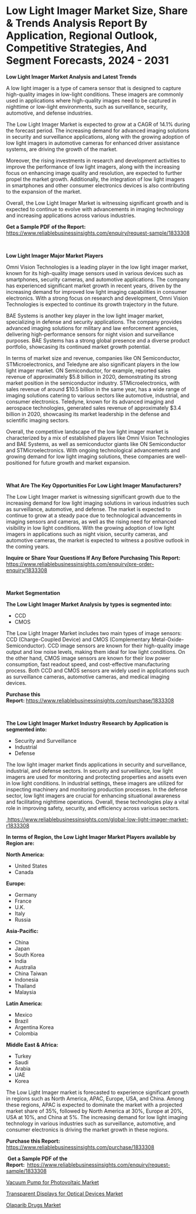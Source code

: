 <p><h1>Low Light Imager Market Size, Share & Trends Analysis Report By Application, Regional Outlook, Competitive Strategies, And Segment Forecasts, 2024 - 2031</h1></p><p><strong>Low Light Imager Market Analysis and Latest Trends</strong></p>
<p><p>A low light imager is a type of camera sensor that is designed to capture high-quality images in low-light conditions. These imagers are commonly used in applications where high-quality images need to be captured in nighttime or low-light environments, such as surveillance, security, automotive, and defense industries.</p><p>The Low Light Imager Market is expected to grow at a CAGR of 14.1% during the forecast period. The increasing demand for advanced imaging solutions in security and surveillance applications, along with the growing adoption of low light imagers in automotive cameras for enhanced driver assistance systems, are driving the growth of the market.</p><p>Moreover, the rising investments in research and development activities to improve the performance of low light imagers, along with the increasing focus on enhancing image quality and resolution, are expected to further propel the market growth. Additionally, the integration of low light imagers in smartphones and other consumer electronics devices is also contributing to the expansion of the market.</p><p>Overall, the Low Light Imager Market is witnessing significant growth and is expected to continue to evolve with advancements in imaging technology and increasing applications across various industries.</p></p>
<p><strong>Get a Sample PDF of the Report:&nbsp;</strong> <a href="https://www.reliablebusinessinsights.com/enquiry/request-sample/1833308">https://www.reliablebusinessinsights.com/enquiry/request-sample/1833308</a></p>
<p>&nbsp;</p>
<p><strong>Low Light Imager Major Market Players</strong></p>
<p><p>Omni Vision Technologies is a leading player in the low light imager market, known for its high-quality image sensors used in various devices such as smartphones, security cameras, and automotive applications. The company has experienced significant market growth in recent years, driven by the increasing demand for improved low light imaging capabilities in consumer electronics. With a strong focus on research and development, Omni Vision Technologies is expected to continue its growth trajectory in the future.</p><p>BAE Systems is another key player in the low light imager market, specializing in defense and security applications. The company provides advanced imaging solutions for military and law enforcement agencies, delivering high-performance sensors for night vision and surveillance purposes. BAE Systems has a strong global presence and a diverse product portfolio, showcasing its continued market growth potential.</p><p>In terms of market size and revenue, companies like ON Semiconductor, STMicroelectronics, and Teledyne are also significant players in the low light imager market. ON Semiconductor, for example, reported sales revenue of approximately $5.8 billion in 2020, demonstrating its strong market position in the semiconductor industry. STMicroelectronics, with sales revenue of around $10.5 billion in the same year, has a wide range of imaging solutions catering to various sectors like automotive, industrial, and consumer electronics. Teledyne, known for its advanced imaging and aerospace technologies, generated sales revenue of approximately $3.4 billion in 2020, showcasing its market leadership in the defense and scientific imaging sectors.</p><p>Overall, the competitive landscape of the low light imager market is characterized by a mix of established players like Omni Vision Technologies and BAE Systems, as well as semiconductor giants like ON Semiconductor and STMicroelectronics. With ongoing technological advancements and growing demand for low light imaging solutions, these companies are well-positioned for future growth and market expansion.</p></p>
<p>&nbsp;</p>
<p><strong>What Are The Key Opportunities For Low Light Imager Manufacturers?</strong></p>
<p><p>The Low Light Imager market is witnessing significant growth due to the increasing demand for low light imaging solutions in various industries such as surveillance, automotive, and defense. The market is expected to continue to grow at a steady pace due to technological advancements in imaging sensors and cameras, as well as the rising need for enhanced visibility in low light conditions. With the growing adoption of low light imagers in applications such as night vision, security cameras, and automotive cameras, the market is expected to witness a positive outlook in the coming years.</p></p>
<p><strong>Inquire or Share Your Questions If Any Before Purchasing This Report:</strong> <a href="https://www.reliablebusinessinsights.com/enquiry/pre-order-enquiry/1833308">https://www.reliablebusinessinsights.com/enquiry/pre-order-enquiry/1833308</a></p>
<p>&nbsp;</p>
<p><strong>Market Segmentation</strong></p>
<p><strong>The Low Light Imager Market Analysis by types is segmented into:</strong></p>
<p><ul><li>CCD</li><li>CMOS</li></ul></p>
<p><p>The Low Light Imager Market includes two main types of image sensors: CCD (Charge-Coupled Device) and CMOS (Complementary Metal-Oxide-Semiconductor). CCD image sensors are known for their high-quality image output and low noise levels, making them ideal for low light conditions. On the other hand, CMOS image sensors are known for their low power consumption, fast readout speed, and cost-effective manufacturing process. Both CCD and CMOS sensors are widely used in applications such as surveillance cameras, automotive cameras, and medical imaging devices.</p></p>
<p><strong>Purchase this Report:&nbsp;</strong><a href="https://www.reliablebusinessinsights.com/purchase/1833308">https://www.reliablebusinessinsights.com/purchase/1833308</a></p>
<p>&nbsp;</p>
<p><strong>The Low Light Imager Market Industry Research by Application is segmented into:</strong></p>
<p><ul><li>Security and Surveillance</li><li>Industrial</li><li>Defense</li></ul></p>
<p><p>The low light imager market finds applications in security and surveillance, industrial, and defense sectors. In security and surveillance, low light imagers are used for monitoring and protecting properties and assets even in low light conditions. In industrial settings, these imagers are utilized for inspecting machinery and monitoring production processes. In the defense sector, low light imagers are crucial for enhancing situational awareness and facilitating nighttime operations. Overall, these technologies play a vital role in improving safety, security, and efficiency across various sectors.</p></p>
<p><a href="https://www.reliablebusinessinsights.com/global-low-light-imager-market-r1833308">&nbsp;https://www.reliablebusinessinsights.com/global-low-light-imager-market-r1833308</a></p>
<p><strong>In terms of Region, the Low Light Imager Market Players available by Region are:</strong></p>
<p>
    <p> <strong> North America: </strong>
        <ul>
            <li>United States</li>
            <li>Canada</li>
        </ul>
        </p> 
    <p> <strong> Europe: </strong>
        <ul>
            <li>Germany</li>
            <li>France</li>
            <li>U.K.</li>
            <li>Italy</li>
            <li>Russia</li>
        </ul>
        </p> 
    <p> <strong> Asia-Pacific: </strong>
        <ul>
            <li>China</li>
            <li>Japan</li>
            <li>South Korea</li>
            <li>India</li>
            <li>Australia</li>
            <li>China Taiwan</li>
            <li>Indonesia</li>
            <li>Thailand</li>
            <li>Malaysia</li>
        </ul>
        </p> 
    <p> <strong> Latin America: </strong>
        <ul>
            <li>Mexico</li>
            <li>Brazil</li>
            <li>Argentina Korea</li>
            <li>Colombia</li>
        </ul>
        </p> 
    <p> <strong> Middle East & Africa: </strong>
        <ul>
            <li>Turkey</li>
            <li>Saudi</li>
            <li>Arabia</li>
            <li>UAE</li>
            <li>Korea</li>
        </ul>
    </p>
    </p>
<p><p>The Low Light Imager market is forecasted to experience significant growth in regions such as North America, APAC, Europe, USA, and China. Among these regions, APAC is expected to dominate the market with a projected market share of 35%, followed by North America at 30%, Europe at 20%, USA at 10%, and China at 5%. The increasing demand for low light imaging technology in various industries such as surveillance, automotive, and consumer electronics is driving the market growth in these regions.</p></p>
<p><strong>Purchase this Report: </strong><a href="https://www.reliablebusinessinsights.com/purchase/1833308">https://www.reliablebusinessinsights.com/purchase/1833308</a></p>
<p>&nbsp;<strong>Get a Sample PDF of the Report:&nbsp;&nbsp;</strong><a href="https://www.reliablebusinessinsights.com/enquiry/request-sample/1833308">https://www.reliablebusinessinsights.com/enquiry/request-sample/1833308</a></p>
<p><strong></strong></p>
<p><p><a href="https://github.com/trameciabutler45/Market-Research-Report-List-1/blob/main/vacuum-pump-for-photovoltaic-market.md">Vacuum Pump for Photovoltaic Market</a></p><p><a href="https://github.com/staberhelen84/Market-Research-Report-List-1/blob/main/transparent-displays-for-optical-devices-market.md">Transparent Displays for Optical Devices Market</a></p><p><a href="https://github.com/avakerr6577/Market-Research-Report-List-1/blob/main/olaparib-drugs-market.md">Olaparib Drugs Market</a></p></p>